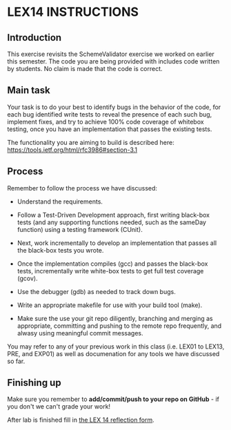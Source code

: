 # LEX14 INSTRUCTIONS

## Introduction

This exercise revisits the SchemeValidator exercise we worked on earlier this semester.
The code you are being provided with includes code written by students.  No claim is made
that the code is correct.


## Main task

Your task is to do your best to identify bugs in the behavior of the code, for each bug identified write tests
to reveal the presence of each such bug, implement fixes, and try to achieve 100% code coverage of whitebox testing, once you have an implementation that passes the existing tests.

The functionality you are aiming to build is described here:  https://tools.ietf.org/html/rfc3986#section-3.1

## Process

Remember to follow the process we have discussed:

- Understand the requirements.

- Follow a Test-Driven Development approach, first writing black-box
tests (and any supporting functions needed, such as the sameDay
function) using a testing framework (CUnit).

- Next, work incrementally to develop an implementation that passes all
the black-box tests you wrote.

- Once the implementation compiles (gcc) and passes the black-box tests,
incrementally write white-box tests to get full test coverage (gcov).

- Use the debugger (gdb) as needed to track down bugs.

- Write an appropriate makefile for use with your build tool (make).

- Make sure the use your git repo diligently, branching and merging
as appropriate, committing and pushing to the remote repo
frequently, and alwasy using meaningful commit messages.

You may refer to any of your previous work in this class (i.e. LEX01
to LEX13, PRE, and EXP01) as well as documenation for any tools we
have discussed so far.

## Finishing up

Make sure you remember to **add/commit/push to your repo on GitHub** - if you don't we can't grade your work!

After lab is finished fill in [the LEX 14 reflection form](https://docs.google.com/forms/d/e/1FAIpQLSe5p1OvPx6zwd69hJwxCTV-_v9HNxMDFreE_83deQ274lgEiw/viewform?usp=sf_link).
